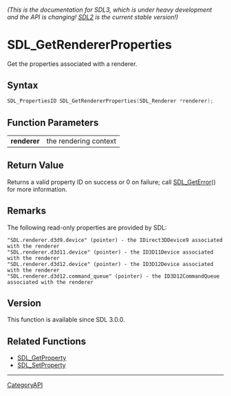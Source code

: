 ###### (This is the documentation for SDL3, which is under heavy development and the API is changing! [SDL2](https://wiki.libsdl.org/SDL2/) is the current stable version!)
# SDL_GetRendererProperties

Get the properties associated with a renderer.

## Syntax

```c
SDL_PropertiesID SDL_GetRendererProperties(SDL_Renderer *renderer);

```

## Function Parameters

|                  |                       |
| ---------------- | --------------------- |
| **renderer**     | the rendering context |

## Return Value

Returns a valid property ID on success or 0 on failure; call
[SDL_GetError](SDL_GetError.md)() for more information.

## Remarks

The following read-only properties are provided by SDL:

```
"SDL.renderer.d3d9.device" (pointer) - the IDirect3DDevice9 associated with the renderer
"SDL.renderer.d3d11.device" (pointer) - the ID3D11Device associated with the renderer
"SDL.renderer.d3d12.device" (pointer) - the ID3D12Device associated with the renderer
"SDL.renderer.d3d12.command_queue" (pointer) - the ID3D12CommandQueue associated with the renderer
```

## Version

This function is available since SDL 3.0.0.

## Related Functions

* [SDL_GetProperty](SDL_GetProperty.md)
* [SDL_SetProperty](SDL_SetProperty.md)

----
[CategoryAPI](CategoryAPI.md)
